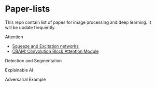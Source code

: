 # Paper-lists
This repo contain list of papes for image processing and deep learning. It will be update frequently.

Attention

- [Squeeze and Excitation networks](/report/attention/Squeeze_and_Excitation.md)
- [CBAM: Convolution Block Attention Module](/report/attention/CBAM.md)
  
Detection and Segmentation

Explainable AI

Adversarial Example